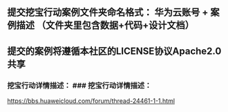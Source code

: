 ## 提交挖宝行动案例文件夹命名格式： 华为云账号 + 案例描述  （文件夹里包含数据+代码+设计文档）


## 提交的案例将遵循本社区的LICENSE协议Apache2.0共享

### 挖宝行动详情描述：	### 挖宝行动详情描述：
https://bbs.huaweicloud.com/forum/thread-24461-1-1.html
